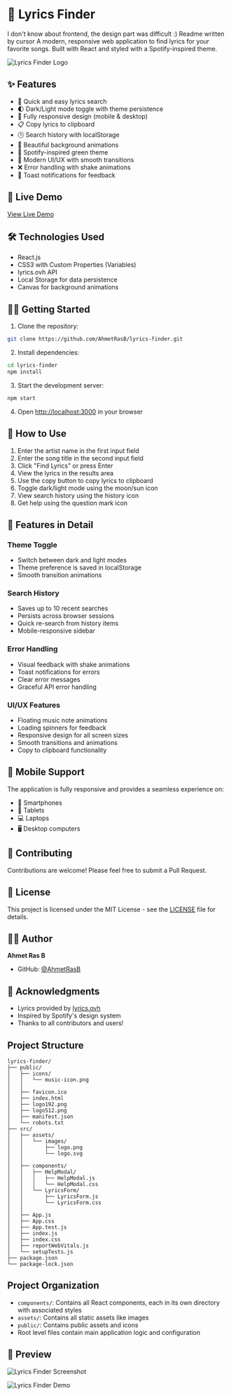 # 🎵 Lyrics Finder
I don't know about frontend, the design part was difficult :)
Readme written by cursor
A modern, responsive web application to find lyrics for your favorite songs. Built with React and styled with a Spotify-inspired theme.

![Lyrics Finder Logo](src/assets/images/logo.png)

## ✨ Features 

- 🎯 Quick and easy lyrics search
- 🌓 Dark/Light mode toggle with theme persistence
- 📱 Fully responsive design (mobile & desktop)
- 📋 Copy lyrics to clipboard
- 🕒 Search history with localStorage
- 💫 Beautiful background animations
- 🎨 Spotify-inspired green theme
- 🚀 Modern UI/UX with smooth transitions
- ❌ Error handling with shake animations
- 🔔 Toast notifications for feedback

## 🚀 Live Demo

[View Live Demo](https://github.com/AhmetRasB) 

## 🛠️ Technologies Used

- React.js
- CSS3 with Custom Properties (Variables)
- lyrics.ovh API
- Local Storage for data persistence
- Canvas for background animations

## 🏃‍♂️ Getting Started

1. Clone the repository:
```bash
git clone https://github.com/AhmetRasB/lyrics-finder.git
```

2. Install dependencies:
```bash
cd lyrics-finder
npm install
```

3. Start the development server:
```bash
npm start
```

4. Open [http://localhost:3000](http://localhost:3000) in your browser

## 🎯 How to Use

1. Enter the artist name in the first input field
2. Enter the song title in the second input field
3. Click "Find Lyrics" or press Enter
4. View the lyrics in the results area
5. Use the copy button to copy lyrics to clipboard
6. Toggle dark/light mode using the moon/sun icon
7. View search history using the history icon
8. Get help using the question mark icon

## 🎨 Features in Detail

### Theme Toggle
- Switch between dark and light modes
- Theme preference is saved in localStorage
- Smooth transition animations

### Search History
- Saves up to 10 recent searches
- Persists across browser sessions
- Quick re-search from history items
- Mobile-responsive sidebar

### Error Handling
- Visual feedback with shake animations
- Toast notifications for errors
- Clear error messages
- Graceful API error handling

### UI/UX Features
- Floating music note animations
- Loading spinners for feedback
- Responsive design for all screen sizes
- Smooth transitions and animations
- Copy to clipboard functionality

## 📱 Mobile Support

The application is fully responsive and provides a seamless experience on:
- 📱 Smartphones
- 📱 Tablets
- 💻 Laptops
- 🖥️ Desktop computers

## 🤝 Contributing

Contributions are welcome! Please feel free to submit a Pull Request.

## 📝 License

This project is licensed under the MIT License - see the [LICENSE](LICENSE) file for details.

## 👨‍💻 Author

**Ahmet Ras B**
- GitHub: [@AhmetRasB](https://github.com/AhmetRasB)

## 💖 Acknowledgments

- Lyrics provided by [lyrics.ovh](https://lyrics.ovh/)
- Inspired by Spotify's design system
- Thanks to all contributors and users!

## Project Structure

```
lyrics-finder/
├── public/
│   ├── icons/
│   │   └── music-icon.png
│   │   
│   ├── favicon.ico
│   ├── index.html
│   ├── logo192.png
│   ├── logo512.png
│   ├── manifest.json
│   └── robots.txt
├── src/
│   ├── assets/
│   │   └── images/
│   │       ├── logo.png
│   │       └── logo.svg
│   │   
│   ├── components/
│   │   ├── HelpModal/
│   │   │   ├── HelpModal.js
│   │   │   └── HelpModal.css
│   │   └── LyricsForm/
│   │       ├── LyricsForm.js
│   │       └── LyricsForm.css
│   │   
│   ├── App.js
│   ├── App.css
│   ├── App.test.js
│   ├── index.js
│   ├── index.css
│   ├── reportWebVitals.js
│   └── setupTests.js
├── package.json
└── package-lock.json
```

## Project Organization

- `components/`: Contains all React components, each in its own directory with associated styles
- `assets/`: Contains all static assets like images
- `public/`: Contains public assets and icons
- Root level files contain main application logic and configuration

## 📸 Preview

![Lyrics Finder Screenshot](/readme_imgs/image.png)  

![Lyrics Finder Demo](/readme_imgs/test.gif)



